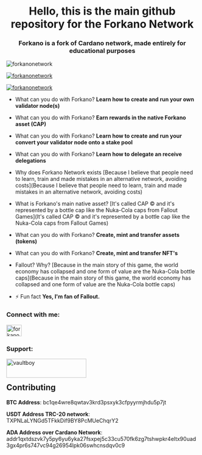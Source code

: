 <h1 align="center">Hello, this is the main github repository for the Forkano Network</h1>
<h3 align="center">Forkano is a fork of Cardano network, made entirely for educational purposes</h3>

<p align="left"> <img src="https://komarev.com/ghpvc/?username=forkanonetwork&label=Profile%20views&color=0e75b6&style=flat" alt="forkanonetwork" /> </p>

<p align="left"> <a href="https://github.com/ryo-ma/github-profile-trophy"><img src="https://github-profile-trophy.vercel.app/?username=forkanonetwork" alt="forkanonetwork" /></a> </p>

<p align="left"> <a href="https://twitter.com/forkanonetwork" target="blank"><img src="https://img.shields.io/twitter/follow/forkanonetwork?logo=twitter&style=for-the-badge" alt="forkanonetwork" /></a> </p>

- What can you do with Forkano? **Learn how to create and run your own validator node(s)**

- What can you do with Forkano? **Earn rewards in the native Forkano asset (CAP)**

- What can you do with Forkano? **Learn how to create and run your convert your validator node onto a stake pool**

- What can you do with Forkano? **Learn how to delegate an receive delegations**

- Why does Forkano Network exists [Because I believe that people need to learn, train and made mistakes in an alternative network, avoiding costs](Because I believe that people need to learn, train and made mistakes in an alternative network, avoiding costs)

- What is Forkano's main native asset? [It's called CAP © and it's represented by a bottle cap like the Nuka-Cola caps from Fallout Games](It's called CAP © and it's represented by a bottle cap like the Nuka-Cola caps from Fallout Games)

- What can you do with Forkano? **Create, mint and transfer assets (tokens)**

- What can you do with Forkano? **Create, mint and transfer NFT's**

- Fallout? Why? [Because in the main story of this game, the world economy has collapsed and one form of value are the Nuka-Cola bottle caps](Because in the main story of this game, the world economy has collapsed and one form of value are the Nuka-Cola bottle caps)

- ⚡ Fun fact **Yes, I'm fan of Fallout.**

<h3 align="left">Connect with me:</h3>
<p align="left">
<a href="https://twitter.com/forkanonetwork" target="blank"><img align="center" src="https://raw.githubusercontent.com/rahuldkjain/github-profile-readme-generator/master/src/images/icons/Social/twitter.svg" alt="forkanonetwork" height="30" width="40" /></a>
</p>

<h3 align="left">Support:</h3>
<p><a href="https://www.buymeacoffee.com/vaultboy"> <img align="left" src="https://cdn.buymeacoffee.com/buttons/v2/default-yellow.png" height="50" width="210" alt="vaultboy" /></a></p><br><br>

## Contributing


**BTC Address**: bc1qe4wre8qwtav3krd3psxyk3cfpyyrmjhdu5p7jt

**USDT Address TRC-20 network**: TXPNLaLYNGd5TFkkDif9BY8PcMUeChqrY2

**ADA Address over Cardano Network**: addr1qxtdszvk7y5py6yu6yka27fsxpej5c33cu570fk6zg7tshwpkr4eltx90uad3gx4pr6s747vc94g26954lpk06swhcnsdqv0c9


